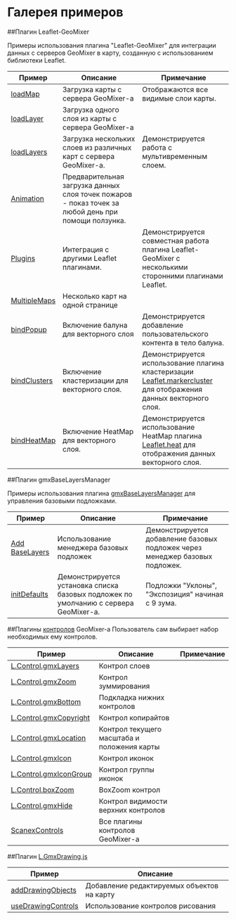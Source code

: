 # Галерея примеров

##Плагин Leaflet-GeoMixer

Примеры использования плагина "Leaflet-GeoMixer" для интеграции данных с серверов GeoMixer в карту, созданную с использованием библиотеки Leaflet. 

Пример|Описание|Примечание
------|---------|-----------
[loadMap](http://ScanEx.github.com/Leaflet-GeoMixer/examples/GeoMixerMap.html)| Загрузка карты с сервера GeoMixer-а| Отображаются все видимые слои карты.
[loadLayer](http://ScanEx.github.com/Leaflet-GeoMixer/examplesV2/satelliteLayer.html)| Загрузка одного слоя из карты с сервера GeoMixer-а|
[loadLayers](http://ScanEx.github.com/Leaflet-GeoMixer/examples/GMXLayerLeaflet.html)| Загрузка нескольких слоев из различных карт с сервера GeoMixer-а.| Демонстрируется работа с мультивременным слоем.
[Animation](http://ScanEx.github.com/Leaflet-GeoMixer/examples/Animation.html)| Предварительная загрузка данных слоя точек пожаров - показ точек за любой день при помощи ползунка.
[Plugins](http://ScanEx.github.com/Leaflet-GeoMixer/examples/Plugins.html)| Интеграция с другими Leaflet плагинами.| Демонстрируется совместная работа плагина Leaflet-GeoMixer с несколькими сторонними плагинами Leaflet.
[MultipleMaps](http://ScanEx.github.com/Leaflet-GeoMixer/examples/MultipleMaps.html)| Несколько карт на одной странице
[bindPopup](http://ScanEx.github.com/Leaflet-GeoMixer/examplesV2/bindPopup.html)| Включение балуна для векторного слоя| Демонстрируется добавление пользовательского контента в тело балуна.
[bindClusters](http://ScanEx.github.com/Leaflet-GeoMixer/examples/bindClusters.html)| Включение кластеризации для векторного слоя.| Демонстрируется использование плагина кластеризации [Leaflet.markercluster](https://github.com/Leaflet/Leaflet.markercluster) для отображения данных векторного слоя.
[bindHeatMap](http://ScanEx.github.com/Leaflet-GeoMixer/examples/bindHeatMap.html)| Включение HeatMap для векторного слоя.| Демонстрируется использование HeatMap плагина [Leaflet.heat](https://github.com/Leaflet/Leaflet.heat) для отображения данных векторного слоя.

##Плагин gmxBaseLayersManager

Примеры использования плагина [gmxBaseLayersManager](https://github.com/ScanEx/Leaflet.gmxBaseLayersManager) для управления базовыми подложками.

Пример|Описание|Примечание
------|---------|-----------
[Add BaseLayers](http://scanex.github.io/Leaflet.gmxBaseLayersManager/examples/BaseLayerManager.html)| Использование менеджера базовых подложек| Демонстрируется добавление базовых подложек через менеджер базовых подложек.
[initDefaults](http://scanex.github.io/Leaflet.gmxBaseLayersManager/examples/BaseLayersManagerInit.html)| Демонстрируется установка списка базовых подложек по умолчанию с сервера GeoMixer-а.| Подложки "Уклоны", "Экспозиция" начиная с 9 зума.

<!--
##Плагин [leaflet-boundary-canvas](https://github.com/aparshin/leaflet-boundary-canvas)

Пример|Описание
------|---------
[canvas-boundary-edit](http://aparshin.github.io/leaflet-boundary-canvas/examples/canvas-boundary-edit.html)| Draw boundary of a raster layer yourself
[canvas-boundary](http://aparshin.github.io/leaflet-boundary-canvas/examples/canvas-boundary.html)| A multipolygon with holes as a border

##Плагин [Leaflet.imageTransform](https://github.com/ScanEx/Leaflet.imageTransform)

Пример|Описание
------|---------
[Landsat8](http://scanex.github.io/Leaflet.imageTransform/examples/Landsat8.html)| Снимки Landsat|
[Editing](http://scanex.github.io/Leaflet.imageTransform/examples/Editing.html)| Перепривязка снимка|
-->
##Плагины [контролов](https://github.com/ScanEx/gmxControls) GeoMixer-а
Пользователь сам выбирает набор необходимых ему контролов.

Пример|Описание|Примечание
------|---------|-----------
[L.Control.gmxLayers](http://scanex.github.io/gmxControls/examples/L.Control.gmxLayers.html)| Контрол слоев|
[L.Control.gmxZoom](http://scanex.github.io/gmxControls/examples/L.Control.gmxZoom.html)| Контрол зуммирования|
[L.Control.gmxBottom](http://scanex.github.io/gmxControls/examples/L.Control.gmxBottom.html)| Подкладка нижних контролов|
[L.Control.gmxCopyright](http://scanex.github.io/gmxControls/examples/L.Control.gmxCopyright.html)| Контрол копирайтов|
[L.Control.gmxLocation](http://scanex.github.io/gmxControls/examples/L.Control.gmxLocation.html)| Контрол текущего масштаба и положения карты|
[L.Control.gmxIcon](http://scanex.github.io/gmxControls/examples/L.Control.gmxIcon.html)| Контрол иконок|
[L.Control.gmxIconGroup](http://scanex.github.io/gmxControls/examples/L.Control.gmxIconGroup.html)| Контрол группы иконок|
[L.Control.boxZoom](http://scanex.github.io/gmxControls/examples/L.Control.boxZoom.html)| BoxZoom контрол|
[L.Control.gmxHide](http://scanex.github.io/gmxControls/examples/L.Control.gmxHide.html)| Контрол видимости верхних контролов|
[ScanexControls](http://scanex.github.io/gmxControls/examples/ScanexControls.html)| Все плагины контролов GeoMixer-а| 

##Плагин [L.GmxDrawing.js](https://github.com/ScanEx/gmxDrawing)

Пример|Описание
------|---------
[addDrawingObjects](http://scanex.github.io/gmxDrawing/examples/addDrawingObjects.html)| Добавление редактируемых объектов на карту
[useDrawingControls](http://scanex.github.io/gmxDrawing/examples/useDrawingControls.html)| Использование контролов рисования
